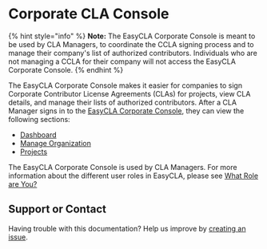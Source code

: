 # Corporate CLA Console

{% hint style="info" %}
**Note:** The EasyCLA Corporate Console is meant to be used by CLA Managers, to coordinate the CCLA signing process and to manage their company's list of authorized contributors. Individuals who are not managing a CCLA for their company will not access the EasyCLA Corporate Console.
{% endhint %}

The EasyCLA Corporate Console makes it easier for companies to sign Corporate Contributor License Agreements \(CLAs\) for projects, view CLA details, and manage their lists of authorized contributors. After a CLA Manager signs in to the [EasyCLA Corporate Console](https://organization.lfx.linuxfoundation.org/company/dashboard), they can view the following sections:

* [Dashboard](dashboard.md)
* [Manage Organization](manage-organization.md)
* [Projects](projects/)

The EasyCLA Corporate Console is used by CLA Managers. For more information about the different user roles in EasyCLA, please see [What Role are You?](../easycla/getting-started/#what-role-are-you)

## Support or Contact

Having trouble with this documentation? Help us improve by [creating an issue](https://github.com/communitybridge/docs/issues).

